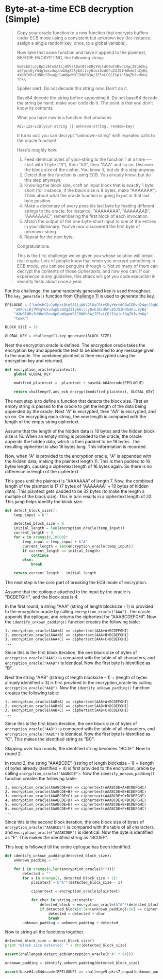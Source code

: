 # Byte-at-a-time ECB decryption (Simple)
> Copy your oracle function to a new function that encrypts buffers under ECB mode using a consistent but unknown key (for instance, assign a single random key, once, to a global variable).
>
> Now take that same function and have it append to the plaintext, BEFORE ENCRYPTING, the following string:
>
> ```
> Um9sbGluJyBpbiBteSA1LjAKV2l0aCBteSByYWctdG9wIGRvd24gc28gbXkg
> aGFpciBjYW4gYmxvdwpUaGUgZ2lybGllcyBvbiBzdGFuZGJ5IHdhdmluZyBq
> dXN0IHRvIHNheSBoaQpEaWQgeW91IHN0b3A/IE5vLCBJIGp1c3QgZHJvdmUg
> YnkK
> ```
> Spoiler alert.
> Do not decode this string now. Don't do it.
>
> Base64 decode the string before appending it. Do not base64 decode the string by hand; make your code do it. The point is that you don't know its contents.
>
> What you have now is a function that produces:
>
> ```
> AES-128-ECB(your-string || unknown-string, random-key)
> ```
> It turns out: you can decrypt "unknown-string" with repeated calls to the oracle function!
>
> Here's roughly how:
>
> 1. Feed identical bytes of your-string to the function 1 at a time --- start with 1 byte ("A"), then "AA", then "AAA" and so on. Discover the block size of the cipher. You know it, but do this step anyway.
> 2. Detect that the function is using ECB. You already know, but do this step anyways.
> 3. Knowing the block size, craft an input block that is exactly 1 byte short (for instance, if the block size is 8 bytes, make "AAAAAAA"). Think about what the oracle function is going to put in that last byte position.
> 4. Make a dictionary of every possible last byte by feeding different strings to the oracle; for instance, "AAAAAAAA", "AAAAAAAB", "AAAAAAAC", remembering the first block of each invocation.
> 5. Match the output of the one-byte-short input to one of the entries in your dictionary. You've now discovered the first byte of unknown-string.
> 6. Repeat for the next byte.
>
>Congratulations.
>
>This is the first challenge we've given you whose solution will break real crypto. Lots of people know that when you encrypt something in ECB mode, you can see penguins through it. Not so many of them can decrypt the contents of those ciphertexts, and now you can. If our experience is any guideline, this attack will get you code execution in security tests about once a year.

For this challenge, the same randomly generated key is used throughout. The ```key_generate()``` function from [Challenge 11](Challenge11.md) is used to generate the key.
```python
EPILOGUE = ("Um9sbGluJyBpbiBteSA1LjAKV2l0aCBteSByYWctdG9wIGRvd24gc28gbXkg"
    "aGFpciBjYW4gYmxvdwpUaGUgZ2lybGllcyBvbiBzdGFuZGJ5IHdhdmluZyBq"
    "dXN0IHRvIHNheSBoaQpEaWQgeW91IHN0b3A/IE5vLCBJIGp1c3QgZHJvdmUg"
    "YnkK")

BLOCK_SIZE = 16

GLOBAL_KEY = challenge11.key_generate(BLOCK_SIZE)
```

Next the encryption oracle is defined. The encryption oracle takes the encryption key and appends the text to be identified to any message given to the oracle. The combined plaintext is then encrypted using the encryption key and returned.
```python
def encryption_oracle(plaintext):
    global GLOBAL_KEY

    modified_plaintext =  plaintext + base64.b64decode(EPILOGUE)

    return challenge7.aes_ecb_encrypt(modified_plaintext, GLOBAL_KEY)
```

The next step is to define a function that detects the block size. First an empty string is passed to the oracle to get the length of the data being appended by the oracle. Next "A" is encrypted, then "AA" is encrypted, and so on. On encrypting each string, the new length is compared with the length of the empty string ciphertext.

Assume that the length of the hidden data is 10 bytes and the hidden block size is 16. When an empty string is provided to the oracle, the oracle appends the hidden data, which is then padded to be 16 bytes. The resulting ciphertext is also 16 bytes long. This informtation is recorded.  

Now, when "A" is provided to the encryption oracle, "A" is appended with the hidden data, making the plaintext length 11. This is then padded to 16 bytes length, causing a ciphertext length of 16 bytes again. So there is no difference in length of the ciphertext.

This goes until the plaintext is "AAAAAAA" of length 7. Now, the combined length of the plaintext is 17 (7 bytes of "AAAAAAA" + 10 bytes of hidden data). This plaintext gets padded to be 32 bytes (to make the length a multiple of the block size). This in turn results in a ciphertext length of 32. This jump helps identify the block size.
```python
def detect_block_size():
    temp_input = b""

    detected_block_size = 0
    initial_length = len(encryption_oracle(temp_input))
    current_length = 0
    for x in xrange(0,10000):
        temp_input = temp_input + b"A"
        current_length = len(encryption_oracle(temp_input))
        if current_length == initial_length:
            continue
        else:
            break

    return current_length - initial_length
```

The next step is the core part of breaking the ECB mode of encryption.

Assume that the epilogue attached to the input by the oracle is "BCDEFGHI", and the block size is 4.

In the first round, a string "AAA" (string of length blocksize - 1) is provided to the encryption oracle by calling ```encryption_oracle("AAA")```. The oracle appends the epilogue, and returns the ciphertext for "AAABCDEFGHI". Now the ```identify_unkown_padding()``` function creates the following table:
```
1. encryption_oracle(AAA+A) => ciphertext(AAA+A+BCDEFGHI)
2. encryption_oracle(AAA+B) => ciphertext(AAA+B+BCDEFGHI)
3. encryption_oracle(AAA+C) => ciphertext(AAA+C+BCDEFGHI)
...
```
Since this is the first block iteration, the one block size of bytes of ```encryption_oracle("AAA")``` is compared with the table of all characters, and ```encryption_oracle("AAAB")``` is identical. Now the first byte is identified as "B".

Next the string "AAB" ((string of length blocksize - 1) + (length of bytes already identified = 3) is first provided to the encryption_oracle by calling ```encryption_oracle("AAB")```. Now the ```identify_unkown_padding()``` function creates the following table:
```
1. encryption_oracle(AAB+A) => ciphertext(AAB+A+BCDEFGHI)
2. encryption_oracle(AAB+B) => ciphertext(AAB+B+BCDEFGHI)
3. encryption_oracle(AAB+C) => ciphertext(AAB+C+BCDEFGHI)
...
```
Since this is the first block iteration, the one block size of bytes of ```encryption_oracle("AAB")``` is compared with the table of all characters, and ```encryption_oracle("AABC")``` is identical. Now the first byte is identified as "C". This makes the identified string as "BC".

Skipping over two rounds, the identified string becomes "BCDE". Now to round 2.

In round 2, the string "AAABCDE" ((string of length blocksize - 1) + (length of bytes already identified = 4) is first provided to the encryption_oracle by calling ```encryption_oracle("AAABCDE")```. Now the ```identify_unkown_padding()``` function creates the following table:
```
1. encryption_oracle(AAABCDE+A) => ciphertext(AAABCDE+A+BCDEFGHI)
2. encryption_oracle(AAABCDE+B) => ciphertext(AAABCDE+B+BCDEFGHI)
3. encryption_oracle(AAABCDE+C) => ciphertext(AAABCDE+C+BCDEFGHI)
4. encryption_oracle(AAABCDE+D) => ciphertext(AAABCDE+D+BCDEFGHI)
5. encryption_oracle(AAABCDE+E) => ciphertext(AAABCDE+E+BCDEFGHI)
6. encryption_oracle(AAABCDE+F) => ciphertext(AAABCDE+F+BCDEFGHI)
...
```
Since this is the second block iteration, the one block size of bytes of ```encryption_oracle("AAABCDE")``` is compared with the table of all characters, and ```encryption_oracle("AAABCDEF")``` is identical. Now the byte is identified as "F". This makes the identified string as "BCDEF".

This loop is followed till the entire epilogue has been identified.

```python
def identify_unkown_padding(detected_block_size):
    unknown_padding = ""

    for i in xrange(0,len(encryption_oracle(b""))):
        detected = ""
        for x in xrange(1, detected_block_size + 1):
            plaintext = b"A"*(detected_block_size - x)

            ciphertext = encryption_oracle(plaintext)

            for char in string.printable:
                detected_block = encryption_oracle(b"A"*(detected_block_size - x) + unknown_padding + detected + char)
                if detected_block[0:len(unknown_padding)+16] == ciphertext[0:len(unknown_padding)+16]:
                    detected = detected + char
                    break
        unknown_padding = unknown_padding + detected
```

Now to string all the functions together.

```python
detected_block_size = detect_block_size()
print "Block size detected: " + str(detected_block_size)

assert(challenge8.detect_ecb(encryption_oracle(b"A" * 64)))

unknown_padding = identify_unkown_padding(detected_block_size)

assert(base64.b64decode(EPILOGUE) == challenge9.pkcs7_unpad(unknown_padding))
```
